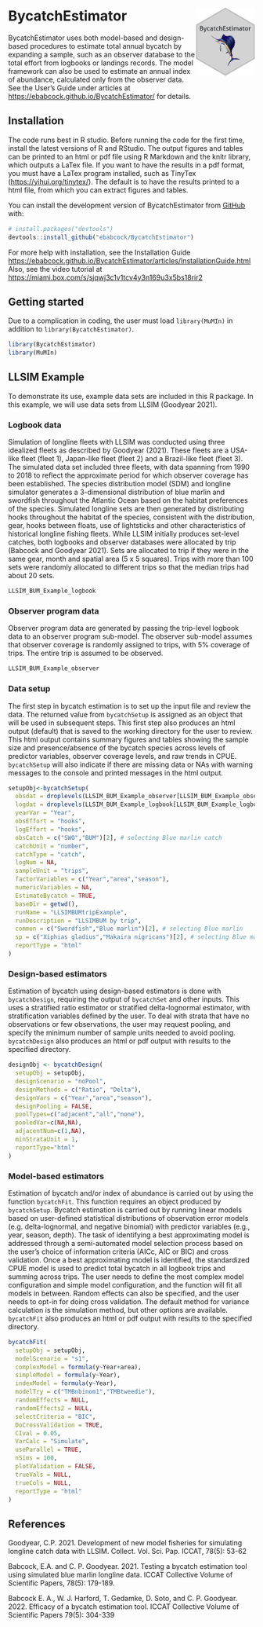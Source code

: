 
<!-- README.md is generated from README.Rmd. Please edit that file -->

# BycatchEstimator <img src="man/figures/imgfile.png" align="right" width="120"/>

<!-- badges: start -->
<!-- badges: end -->

BycatchEstimator uses both model-based and design-based procedures to
estimate total annual bycatch by expanding a sample, such as an observer
database to the total effort from logbooks or landings records. The
model framework can also be used to estimate an annual index of
abundance, calculated only from the observer data. See the User’s Guide
under articles at <https://ebabcock.github.io/BycatchEstimator/> for
details.

## Installation

The code runs best in R studio. Before running the code for the first
time, install the latest versions of R and RStudio. The output figures
and tables can be printed to an html or pdf file using R Markdown and
the knitr library, which outputs a LaTex file. If you want to have the
results in a pdf format, you must have a LaTex program installed, such
as TinyTex (<https://yihui.org/tinytex/>). The default is to have the
results printed to a html file, from which you can extract figures and
tables.

You can install the development version of BycatchEstimator from
[GitHub](https://github.com/) with:

``` r
# install.packages("devtools")
devtools::install_github("ebabcock/BycatchEstimator")
```

For more help with installation, see the Installation Guide
<https://ebabcock.github.io/BycatchEstimator/articles/InstallationGuide.html>
Also, see the video tutorial at
<https://miami.box.com/s/sjqwj3c1v1tcv4y3n169u3x5bs18rir2>

## Getting started

Due to a complication in coding, the user must load `library(MuMIn)` in
addition to `library(BycatchEstimator)`.

``` r
library(BycatchEstimator)
library(MuMIn)
```

## LLSIM Example

To demonstrate its use, example data sets are included in this R
package. In this example, we will use data sets from LLSIM (Goodyear
2021).

### Logbook data

Simulation of longline fleets with LLSIM was conducted using three
idealized fleets as described by Goodyear (2021). These fleets are a
USA-like fleet (fleet 1), Japan-like fleet (fleet 2) and a Brazil-like
fleet (fleet 3). The simulated data set included three fleets, with data
spanning from 1990 to 2018 to reflect the approximate period for which
observer coverage has been established. The species distribution model
(SDM) and longline simulator generates a 3-dimensional distribution of
blue marlin and swordfish throughout the Atlantic Ocean based on the
habitat preferences of the species. Simulated longline sets are then
generated by distributing hooks throughout the habitat of the species,
consistent with the distribution, gear, hooks between floats, use of
lightsticks and other characteristics of historical longline fishing
fleets. While LLSIM initially produces set-level catches, both logbooks
and observer databases were allocated by trip (Babcock and Goodyear
2021). Sets are allocated to trip if they were in the same gear, month
and spatial area (5 x 5 squares). Trips with more than 100 sets were
randomly allocated to different trips so that the median trips had about
20 sets.

``` r
LLSIM_BUM_Example_logbook
```

### Observer program data

Observer program data are generated by passing the trip-level logbook
data to an observer program sub-model. The observer sub-model assumes
that observer coverage is randomly assigned to trips, with 5% coverage
of trips. The entire trip is assumed to be observed.

``` r
LLSIM_BUM_Example_observer
```

### Data setup

The first step in bycatch estimation is to set up the input file and
review the data. The returned value from `bycatchSetup` is assigned as
an object that will be used in subsequent steps. This first step also
produces an html output (default) that is saved to the working directory
for the user to review. This html output contains summary figures and
tables showing the sample size and presence/absence of the bycatch
species across levels of predictor variables, observer coverage levels,
and raw trends in CPUE. `bycatchSetup` will also indicate if there are
missing data or NAs with warning messages to the console and printed
messages in the html output.

``` r
setupObj<-bycatchSetup(
  obsdat = droplevels(LLSIM_BUM_Example_observer[LLSIM_BUM_Example_observer$Year>2010 &LLSIM_BUM_Example_observer$fleet==2,]),
  logdat = droplevels(LLSIM_BUM_Example_logbook[LLSIM_BUM_Example_logbook$Year>2010 & LLSIM_BUM_Example_logbook$fleet==2,]),
  yearVar = "Year",
  obsEffort = "hooks",
  logEffort = "hooks",
  obsCatch = c("SWO","BUM")[2], # selecting Blue marlin catch
  catchUnit = "number",
  catchType = "catch",
  logNum = NA,
  sampleUnit = "trips",
  factorVariables = c("Year","area","season"),
  numericVariables = NA,
  EstimateBycatch = TRUE,
  baseDir = getwd(),
  runName = "LLSIMBUMtripExample",
  runDescription = "LLSIMBUM by trip",
  common = c("Swordfish","Blue marlin")[2], # selecting Blue marlin
  sp = c("Xiphias gladius","Makaira nigricans")[2], # selecting Blue marlin
  reportType = "html"
)
```

### Design-based estimators

Estimation of bycatch using design-based estimators is done with
`bycatchDesign`, requiring the output of `bycatchSet` and other inputs.
This uses a stratified ratio estimator or stratified delta-lognormal
estimator, with stratification variables defined by the user. To deal
with strata that have no observations or few observations, the user may
request pooling, and specify the minimum number of sample units needed
to avoid pooling. `bycatchDesign` also produces an html or pdf output
with results to the specified directory.

``` r
designObj <- bycatchDesign(
  setupObj = setupObj,
  designScenario = "noPool",
  designMethods = c("Ratio", "Delta"),
  designVars = c("Year","area","season"),
  designPooling = FALSE,
  poolTypes=c("adjacent","all","none"),
  pooledVar=c(NA,NA),
  adjacentNum=c(1,NA),
  minStrataUnit = 1,
  reportType="html"
)
```

### Model-based estimators

Estimation of bycatch and/or index of abundance is carried out by using
the function `bycatchFit`. This function requires an object produced by
`bycatchSetup`. Bycatch estimation is carried out by running linear
models based on user-defined statistical distributions of observation
error models (e.g. delta-lognormal, and negative binomial) with
predictor variables (e.g., year, season, depth). The task of identifying
a best approximating model is addressed through a semi-automated model
selection process based on the user’s choice of information criteria
(AICc, AIC or BIC) and cross validation. Once a best approximating model
is identified, the standardized CPUE model is used to predict total
bycatch in all logbook trips and summing across trips. The user needs to
define the most complex model configuration and simple model
configuration, and the function will fit all models in between. Random
effects can also be specified, and the user needs to opt-in for doing
cross validation. The default method for variance calculation is the
simulation method, but other options are available. `bycatchFit` also
produces an html or pdf output with results to the specified directory.

``` r
bycatchFit(
  setupObj = setupObj,
  modelScenario = "s1",
  complexModel = formula(y~Year+area),
  simpleModel = formula(y~Year),
  indexModel = formula(y~Year),
  modelTry = c("TMBnbinom1","TMBtweedie"),
  randomEffects = NULL,
  randomEffects2 = NULL,
  selectCriteria = "BIC",
  DoCrossValidation = TRUE,
  CIval = 0.05,
  VarCalc = "Simulate",
  useParallel = TRUE,
  nSims = 100,
  plotValidation = FALSE,
  trueVals = NULL,
  trueCols = NULL,
  reportType = "html"
)
```

## References

Goodyear, C.P. 2021. Development of new model fisheries for simulating
longline catch data with LLSIM. Collect. Vol. Sci. Pap. ICCAT, 78(5):
53-62

Babcock, E.A. and C. P. Goodyear. 2021. Testing a bycatch estimation
tool using simulated blue marlin longline data. ICCAT Collective Volume
of Scientific Papers, 78(5): 179-189.

Babcock E. A., W. J. Harford, T. Gedamke, D. Soto, and C. P. Goodyear.
2022. Efficacy of a bycatch estimation tool. ICCAT Collective Volume of
Scientific Papers 79(5): 304-339
